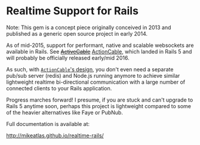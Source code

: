 Realtime Support for Rails
====

Note: This gem is a concept piece originally conceived in 2013 and published as a generic open source project in early 2014. 

As of mid-2015, support for performant, native and scalable websockets are available in Rails. See ~~[ActiveCable](https://github.com/rails/actioncable)~~ [ActionCable](https://github.com/rails/rails/tree/master/actioncable), which landed in Rails 5 and will probably be officially released early/mid 2016. 

As such, with [`ActionCable`'s design](http://weblog.rubyonrails.org/2016/2/2/Rails-5-0-beta2/), you don't even need a separate pub/sub server (redis) and Node.js running anymore to achieve similar lightweight realtime bi-directional communication with a large number of connected clients to your Rails application. 

Progress marches forward! I presume, if you are stuck and can't upgrade to Rails 5 anytime soon, perhaps this project is lightweight compared to some of the heavier alternatives like Faye or PubNub.

Full documentation is available at:

http://mikeatlas.github.io/realtime-rails/
